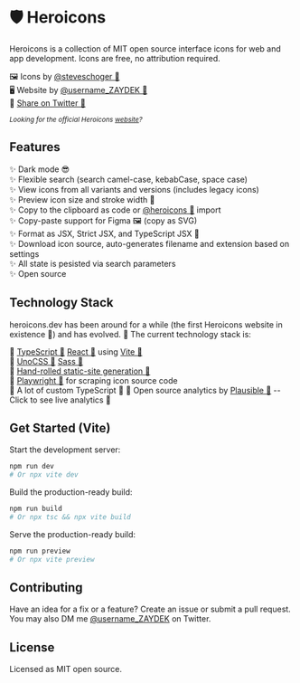 # 🛡️ Heroicons

Heroicons is a collection of MIT open source interface icons for web and app development. Icons are free, no
attribution required.

🖼️ Icons by [@steveschoger 🔗](https://twitter.com/steveschoger)<br>
🖥️ Website by [@username_ZAYDEK 🔗](https://twitter.com/username_ZAYDEK)<br>
💙 [Share on Twitter 🔗](http://twitter.com/intent/tweet?text=Check%20out%20Hericons%20%F0%9F%92%AF%0A%0AThanks%20@steveschoger%20for%20designing%20Heroicons%20and%20@username_ZAYDEK%20for%20the%20new%20heroicons.dev%0A%0Aheroicons.dev)<br>

<small>_Looking for the official Heroicons [website](https://heroicons.com)?_</small>

## Features

✨ Dark mode 😎<br>
✨ Flexible search (search camel-case, kebabCase, space case)<br>
✨ View icons from all variants and versions (includes legacy icons)<br>
✨ Preview icon size and stroke width 💪<br>
✨ Copy to the clipboard as code or [@heroicons 🔗](https://github.com/tailwindlabs/heroicons) import<br>
✨ Copy-paste support for Figma 🖼️ (copy as SVG)<br>
✨ Format as JSX, Strict JSX, and TypeScript JSX 🦾<br>
✨ Download icon source, auto-generates filename and extension based on settings<br>
✨ All state is pesisted via search parameters<br>
✨ Open source<br>

## Technology Stack

heroicons.dev has been around for a while (the first Heroicons website in existence 🤭) and has evolved. 🦕 The current technology stack is:

🥞 [TypeScript 🔗](https://typescriptlang.org) [React 🔗](https://reactjs.org) using [Vite 🔗](https://vitejs.dev)<br>
🥞 [UnoCSS 🔗](https://github.com/unocss/unocss) [Sass 🔗](https://sass-lang.com/)<br>
🥞 [Hand-rolled static-site generation 🔗](TODO)<br>
🥞 [Playwright 🔗](https://playwright.dev) for scraping icon source code<br>
🥞 A lot of custom TypeScript 🤖
🥞 Open source analytics by [Plausible 🔗](https://plausible.io/heroicons.dev) -- Click to see live analytics 🍿<br>

## Get Started (Vite)

Start the development server:

```sh
npm run dev
# Or npx vite dev
```

Build the production-ready build:

```sh
npm run build
# Or npx tsc && npx vite build
```

Serve the production-ready build:

```sh
npm run preview
# Or npx vite preview
```

## Contributing

Have an idea for a fix or a feature? Create an issue or submit a pull request. You may also DM me [@username_ZAYDEK](twitter.com/username_ZAYDEK) on Twitter.

## License

Licensed as MIT open source.
